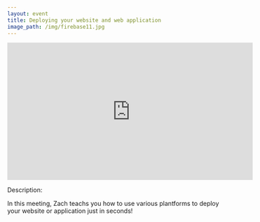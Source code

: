 ```yaml
---
layout: event
title: Deploying your website and web application 
image_path: /img/firebase11.jpg
---
```


<div class="video-holder">
  <iframe width="560"
          height="315" 
          src="https://www.youtube.com/embed/OJRYHdgUcZ8"
          frameborder="0" 
          allowfullscreen></iframe>
</div>

Description:

In this meeting, Zach teachs you how to use various plantforms to deploy your website or application just in seconds!